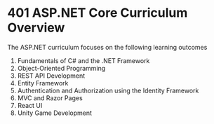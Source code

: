 # 401 ASP.NET Core Curriculum Overview

The ASP.NET curriculum focuses on the following learning outcomes

1. Fundamentals of C# and the .NET Framework
1. Object-Oriented Programming
1. REST API Development
1. Entity Framework
1. Authentication and Authorization using the Identity Framework
1. MVC and Razor Pages
1. React UI
1. Unity Game Development
